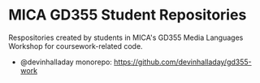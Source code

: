 # MICA GD355 Student Repositories
Respositories created by students in MICA's GD355 Media Languages Workshop for coursework-related code.

- @devinhalladay monorepo: https://github.com/devinhalladay/gd355-work
